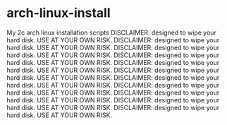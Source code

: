 # arch-linux-install
My 2c arch linux installation scripts
DISCLAIMER: designed to wipe your hard disk. USE AT YOUR OWN RISK.
DISCLAIMER: designed to wipe your hard disk. USE AT YOUR OWN RISK.
DISCLAIMER: designed to wipe your hard disk. USE AT YOUR OWN RISK.
DISCLAIMER: designed to wipe your hard disk. USE AT YOUR OWN RISK.
DISCLAIMER: designed to wipe your hard disk. USE AT YOUR OWN RISK.
DISCLAIMER: designed to wipe your hard disk. USE AT YOUR OWN RISK.
DISCLAIMER: designed to wipe your hard disk. USE AT YOUR OWN RISK.
DISCLAIMER: designed to wipe your hard disk. USE AT YOUR OWN RISK.
DISCLAIMER: designed to wipe your hard disk. USE AT YOUR OWN RISK.
DISCLAIMER: designed to wipe your hard disk. USE AT YOUR OWN RISK.
DISCLAIMER: designed to wipe your hard disk. USE AT YOUR OWN RISK.
